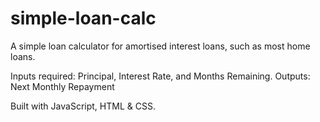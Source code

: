 # simple-loan-calc
A simple loan calculator for amortised interest loans, such as most home loans.

Inputs required: Principal, Interest Rate, and Months Remaining.
Outputs: Next Monthly Repayment

Built with JavaScript, HTML & CSS.
